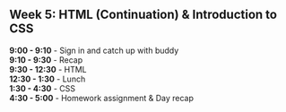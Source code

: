 ## Week 5: HTML (Continuation) & Introduction to CSS

**9:00 - 9:10** - Sign in and catch up with buddy  
**9:10 - 9:30** - Recap  
**9:30 - 12:30** - HTML  
**12:30 - 1:30** - Lunch  
**1:30 - 4:30** - CSS  
**4:30 - 5:00** - Homework assignment & Day recap  